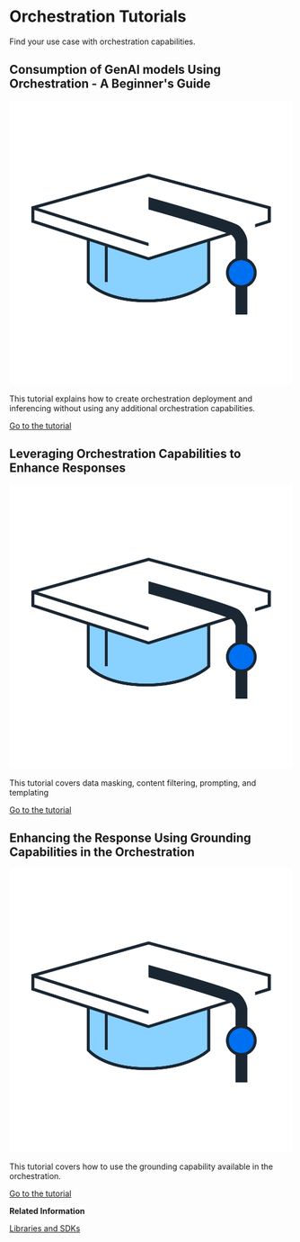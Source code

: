 <!-- loiod051b35470eb4f42a62a1e36be6d0461 -->

# Orchestration Tutorials

Find your use case with orchestration capabilities.



<a name="loiod051b35470eb4f42a62a1e36be6d0461__section_vxd_rwg_xdc"/>

## Consumption of GenAI models Using Orchestration - A Beginner's Guide

![](images/Tutorials_Mortarboard_038cfd1.png)

This tutorial explains how to create orchestration deployment and inferencing without using any additional orchestration capabilities.

[Go to the tutorial](https://developers.sap.com/tutorials/ai-core-orchestration-consumption.html)



<a name="loiod051b35470eb4f42a62a1e36be6d0461__section_b43_h5n_xdc"/>

## Leveraging Orchestration Capabilities to Enhance Responses

![](images/Tutorials_Mortarboard_038cfd1.png)

This tutorial covers data masking, content filtering, prompting, and templating

[Go to the tutorial](https://developers.sap.com/tutorials/ai-core-orchestration-consumption-opt.html)



<a name="loiod051b35470eb4f42a62a1e36be6d0461__section_uvk_k5n_xdc"/>

## Enhancing the Response Using Grounding Capabilities in the Orchestration

![](images/Tutorials_Mortarboard_038cfd1.png)

This tutorial covers how to use the grounding capability available in the orchestration.

[Go to the tutorial](https://developers.sap.com/tutorials/ai-core-orchestration-grounding-jd.html)

**Related Information**  


[Libraries and SDKs](libraries-and-sdks-499309d.md "Explore additional SDKs and libraries that you can use with SAP AI Core.")

